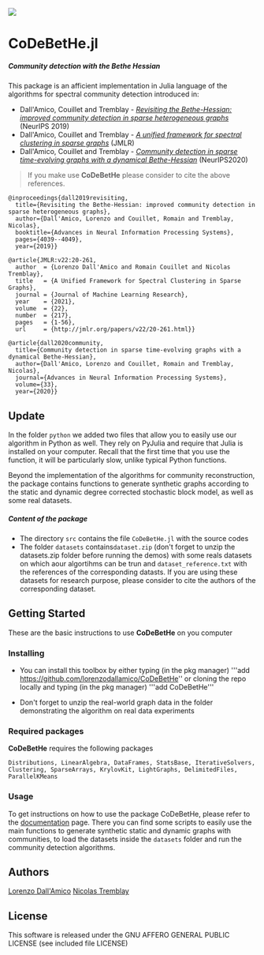[![](https://img.shields.io/badge/docs-stable-blue.svg)](https://lorenzodallamico.github.io/CoDeBetHe.jl/)


# CoDeBetHe.jl
##### **Co**mmunity **de**tection with the **Bet**he **He**ssian 

This package is an afficient implementation in Julia language of the algorithms for spectral community detection  introduced in:
* Dall'Amico, Couillet and Tremblay - *[Revisiting the Bethe-Hessian: improved community detection in sparse heterogeneous graphs](https://lorenzodallamico.github.io/articles/BH19.pdf)* (NeurIPS 2019)
* Dall'Amico, Couillet and Tremblay - *[A unified framework for spectral clustering in sparse graphs](https://lorenzodallamico.github.io/articles/unified_20.pdf)*  (JMLR)
* Dall'Amico, Couillet and Tremblay - *[Community detection in sparse time-evolving graphs with a dynamical Bethe-Hessian](https://lorenzodallamico.github.io/articles/neurips_2020.pdf)* (NeurIPS2020)

> If you make use **CoDeBetHe** please consider to cite the above references. 

```
@inproceedings{dall2019revisiting,
  title={Revisiting the Bethe-Hessian: improved community detection in sparse heterogeneous graphs},
  author={Dall'Amico, Lorenzo and Couillet, Romain and Tremblay, Nicolas},
  booktitle={Advances in Neural Information Processing Systems},
  pages={4039--4049},
  year={2019}}
```
```
@article{JMLR:v22:20-261,
  author  = {Lorenzo Dall'Amico and Romain Couillet and Nicolas Tremblay},
  title   = {A Unified Framework for Spectral Clustering in Sparse Graphs},
  journal = {Journal of Machine Learning Research},
  year    = {2021},
  volume  = {22},
  number  = {217},
  pages   = {1-56},
  url     = {http://jmlr.org/papers/v22/20-261.html}}
```
```
@article{dall2020community,
  title={Community detection in sparse time-evolving graphs with a dynamical Bethe-Hessian},
  author={Dall'Amico, Lorenzo and Couillet, Romain and Tremblay, Nicolas},
  journal={Advances in Neural Information Processing Systems},
  volume={33},
  year={2020}}
```


## Update

In the folder `python` we added two files that allow you to easily use our algorithm in Python as well. They rely on PyJulia and require that Julia is installed on your computer. Recall that the first time that you use the function, it will be particularly slow, unlike typical Python functions.

Beyond the implementation of the algorithms for community reconstruction, the package contains functions to generate synthetic graphs according to the static and dynamic degree corrected stochastic block model, as well as some real datasets.


##### Content of the package

* The directory ```src``` contains the file ```CoDeBetHe.jl``` with the source codes
* The folder ```datasets``` contains```dataset.zip``` (don't forget to unzip the datasets.zip folder before running the demos) with some reals datasets on which aour algortihms can be trun and ```dataset_reference.txt``` with the references of the corresponding datasts. If you are using these datasets for research purpose, please consider to cite the authors of the corresponding dataset.

## Getting Started

These are the basic instructions to use **CoDeBetHe** on you computer

### Installing

- You can install this toolbox by either typing (in the pkg manager)
  '''add https://github.com/lorenzodallamico/CoDeBetHe''
  or cloning the repo locally and typing (in the pkg manager) '''add CoDeBetHe'''

- Don't forget to unzip the real-world graph data in the folder demonstrating the algorithm on real data experiments

### Required packages

**CoDeBetHe** requires the following packages

```
Distributions, LinearAlgebra, DataFrames, StatsBase, IterativeSolvers, Clustering, SparseArrays, KrylovKit, LightGraphs, DelimitedFiles, ParallelKMeans
```

### Usage

To get instructions on how to use the package CoDeBetHe, please refer to the [documentation](https://lorenzodallamico.github.io/CoDeBetHe.jl/) page. There you can find some scripts to easily use the main functions to generate synthetic static and dynamic graphs with communities, to load the datasets inside the ```datasets``` folder and run the community detection algorithms. 

## Authors

[Lorenzo Dall'Amico](https://lorenzodallamico.github.io/)
[Nicolas Tremblay](http://www.gipsa-lab.fr/~nicolas.tremblay/)

## License

This software is released under the GNU AFFERO GENERAL PUBLIC LICENSE (see included file LICENSE)


